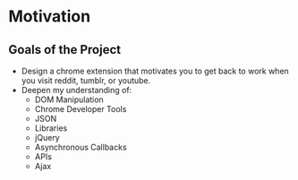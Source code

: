 # Motivation

## Goals of the Project

- Design a chrome extension that motivates you to get back to work when you visit reddit, tumblr, or youtube.
- Deepen my understanding of:
  - DOM Manipulation
  - Chrome Developer Tools
  - JSON
  - Libraries
  - jQuery
  - Asynchronous Callbacks
  - APIs
  - Ajax
